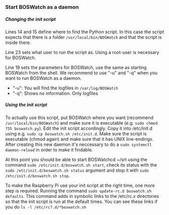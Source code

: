 ### Start BOSWatch as a daemon

##### Changing the init script

Lines 14 and 15 define where to find the Python script.
In this case the script expects that there is a folder `/usr/local/bin/BOSWatch` and that the script is inside there.

Line 23 sets what user to run the script as. Using a root-user is necessary for BOSWatch.

Line 19 sets the parameters for BOSWatch, use the same as starting BOSWatch from the shell.
We recommend to use "-u" and "-q" when you want to run BOSWatch as a daemon.
- "-u": You will find the logfiles in `/var/log/BOSWatch`
- "-q": Shows no information. Only logfiles

##### Using the init script

To actually use this script, put BOSWatch where you want (recommend `/usr/local/bin/BOSWatch`)
and make sure it is executable (e.g. `sudo chmod 755 boswatch.py`).
Edit the init script accordingly. Copy it into /etc/init.d using e.g. `sudo cp boswatch.sh /etc/init.d`.
Make sure the script is executable (chmod again) and make sure that it has UNIX line-endings.
After creating this new daemon it's neccessary to do a `sudo systemctl daemon-reload` in order to make it findable.

At this point you should be able to start BOSWatchcd ~/srt using the command `sudo /etc/init.d/boswatch.sh start`,
check its status with the `sudo /etc/init.d/boswatch.sh status` argument and stop it with `sudo /etc/init.d/boswatch.sh stop`.

To make the Raspberry Pi use your init script at the right time, one more step is required:
Running the command `sudo update-rc.d boswatch.sh defaults`.
This command adds in symbolic links to the /etc/rc.x directories so that the init script is run at the default times.
You can see these links if you do `ls -l /etc/rc?.d/*boswatch.sh`
